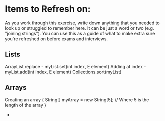 # Items to Refresh on:

As you work through this exercise, write down anything that you needed to look up or struggled to remember here. It can be just a word or two (e.g. "joining strings"). You can use this as a guide of what to make extra sure you're refreshed on before exams and interviews.

Lists
----------
ArrayList replace - myList.set(int index, E element)
Adding at index - myList.add(int index, E element)
Collections.sort(myList)

Arrays
----------
Creating an array {
    String[] myArray = new String[5]; // Where 5 is the length of the array
}

- 